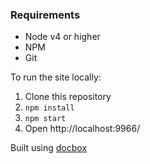 ### Requirements

* Node v4 or higher
* NPM
* Git

To run the site locally:

1. Clone this repository
2. `npm install`
3. `npm start`
4. Open http://localhost:9966/

Built using [docbox](https://github.com/tmcw/docbox)
